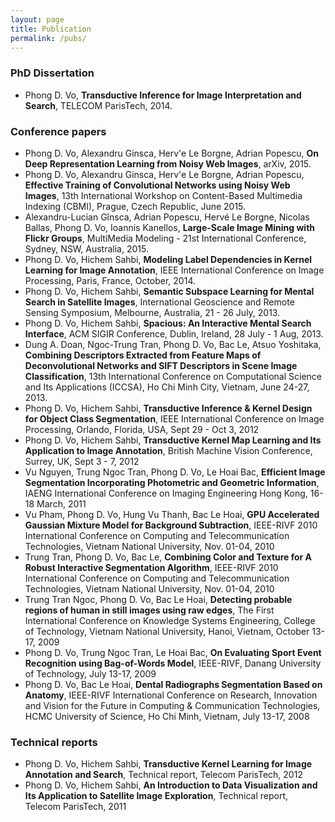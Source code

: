 ```yaml
---
layout: page
title: Publication
permalink: /pubs/
---
```


### PhD Dissertation ###
* Phong D. Vo, **Transductive Inference for Image Interpretation and Search**, TELECOM ParisTech, 2014.

### Conference papers ###
* Phong D. Vo, Alexandru Ginsca, Herv\'e Le Borgne, Adrian Popescu, **On Deep Representation Learning from Noisy Web Images**, arXiv, 2015.
* Phong D. Vo, Alexandru Ginsca, Herv\'e Le Borgne, Adrian Popescu, **Effective Training of Convolutional Networks using Noisy Web Images**, 13th International Workshop on Content-Based Multimedia Indexing (CBMI), Prague, Czech Republic, June 2015.
* Alexandru-Lucian Gînsca, Adrian Popescu, Hervé Le Borgne, Nicolas Ballas, Phong D. Vo, Ioannis Kanellos, **Large-Scale Image Mining with Flickr Groups**, MultiMedia Modeling - 21st International Conference, Sydney, NSW, Australia, 2015.
* Phong D. Vo, Hichem Sahbi, **Modeling Label Dependencies in Kernel Learning for Image Annotation**,  IEEE International Conference on Image Processing, Paris, France, October, 2014.
* Phong D. Vo, Hichem Sahbi, **Semantic Subspace Learning for Mental Search in Satellite Images**, International Geoscience and Remote Sensing Symposium, Melbourne, Australia, 21 - 26 July, 2013.
* Phong D. Vo, Hichem Sahbi, **Spacious: An Interactive Mental Search Interface**, ACM SIGIR Conference, Dublin, Ireland, 28 July - 1 Aug, 2013.
* Dung A. Doan, Ngoc-Trung Tran, Phong D. Vo, Bac Le, Atsuo Yoshitaka, **Combining Descriptors Extracted from Feature Maps of Deconvolutional Networks and SIFT Descriptors in Scene Image Classification**, 13th International Conference on Computational Science and Its Applications (ICCSA), Ho Chi Minh City, Vietnam, June 24-27, 2013.
* Phong D. Vo, Hichem Sahbi, **Transductive Inference & Kernel Design for Object Class Segmentation**, IEEE International Conference on Image Processing, Orlando, Florida, USA, Sept 29 - Oct 3, 2012
* Phong D. Vo, Hichem Sahbi, **Transductive Kernel Map Learning and Its Application to Image Annotation**, British Machine Vision Conference, Surrey, UK, Sept 3 - 7, 2012
* Vu Nguyen, Trung Ngoc Tran, Phong D. Vo, Le Hoai Bac, **Efficient Image Segmentation Incorporating Photometric and Geometric Information**, IAENG International Conference on Imaging Engineering Hong Kong, 16-18 March, 2011
* Vu Pham, Phong D. Vo, Hung Vu Thanh, Bac Le Hoai, **GPU Accelerated Gaussian Mixture Model for Background Subtraction**, IEEE-RIVF 2010 International Conference on Computing and Telecommunication Technologies, Vietnam National University, Nov. 01-04, 2010
* Trung Tran, Phong D. Vo, Bac Le, **Combining Color and Texture for A Robust Interactive Segmentation Algorithm**, IEEE-RIVF 2010 International Conference on Computing and Telecommunication Technologies, Vietnam National University, Nov. 01-04, 2010
* Trung Tran Ngoc, Phong D. Vo, Bac Le Hoai, **Detecting probable regions of human in still images using raw edges**, The First International Conference on Knowledge Systems Engineering, College of Technology, Vietnam National University, Hanoi, Vietnam, October 13-17, 2009
* Phong D. Vo, Trung Ngoc Tran, Le Hoai Bac, **On Evaluating Sport Event Recognition using Bag-of-Words Model**, IEEE-RIVF, Danang University of Technology, July 13-17, 2009
* Phong D. Vo, Bac Le Hoai, **Dental Radiographs Segmentation Based on Anatomy**, IEEE-RIVF International Conference on Research, Innovation and Vision for the Future in Computing & Communication Technologies, HCMC University of Science, Ho Chi Minh, Vietnam, July 13-17, 2008

### Technical reports ###
* Phong D. Vo, Hichem Sahbi, **Transductive Kernel Learning for Image Annotation and Search**, Technical report, Telecom ParisTech, 2012
* Phong D. Vo, Hichem Sahbi, **An Introduction to Data Visualization and Its Application to Satellite Image Exploration**, Technical report, Telecom ParisTech, 2011
